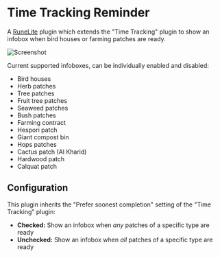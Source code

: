 # Time Tracking Reminder

A [RuneLite](https://runelite.net/) plugin which extends the "Time Tracking" plugin to show an infobox when
bird houses or farming patches are ready.

![Screenshot](./screenshot.png)

Current supported infoboxes, can be individually enabled and disabled:

- Bird houses
- Herb patches
- Tree patches
- Fruit tree patches
- Seaweed patches
- Bush patches
- Farming contract
- Hespori patch
- Giant compost bin
- Hops patches
- Cactus patch (Al Kharid)
- Hardwood patch
- Calquat patch

## Configuration

This plugin inherits the "Prefer soonest completion" setting of the "Time Tracking" plugin:

- **Checked:** Show an infobox when *any* patches of a specific type are ready
- **Unchecked:** Show an infobox when *all* patches of a specific type are ready
